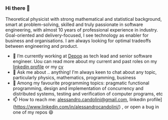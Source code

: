 ### Hi there 👋


Theoretical physicist with strong mathematical and statistical background, smart at problem-solving, skilled and truly passionate in software engineering, with almost 10 years of professional experience in industry. Goal-oriented and delivery-focused, I see technology as enabler for business and organisations. I am always looking for optimal tradeoffs between engineering and product.

- 🔭 I’m currently working at [Depop](https://depop.com/) as tech lead and senior software engineer. Uou can read more about my current and past roles on my [linkedin profile](https://www.linkedin.com/in/alessandrocandolini/) or my [cv](https://github.com/alessandrocandolini/cv-public) 
- 💬 Ask me about .. anything! I'm always keen to chat about any topic, particularly physics, mathematics, programming, business
- 🌱 Among my favourite programming topics: pragmatic functional programming, design and implementation of concurrency and distributed systems, testing and verification of computer programs, etc
- 📫 How to reach me: alessandro.candolini@gmail.com, linkedin profile](https://www.linkedin.com/in/alessandrocandolini/) , or open a bug in one of my repos 😄 


